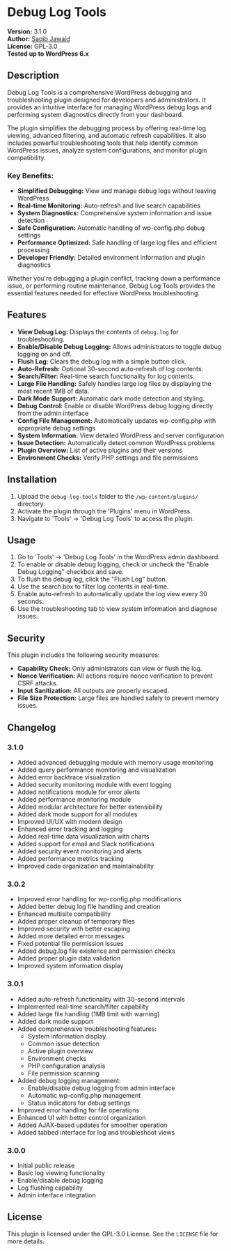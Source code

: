 # Debug Log Tools

**Version:** 3.1.0  
**Author:** [Saqib Jawaid](https://github.com/saqibj)  
**License:** GPL-3.0  
**Tested up to WordPress 6.x**

## Description

Debug Log Tools is a comprehensive WordPress debugging and troubleshooting plugin designed for developers and administrators. It provides an intuitive interface for managing WordPress debug logs and performing system diagnostics directly from your dashboard.

The plugin simplifies the debugging process by offering real-time log viewing, advanced filtering, and automatic refresh capabilities. It also includes powerful troubleshooting tools that help identify common WordPress issues, analyze system configurations, and monitor plugin compatibility.

### Key Benefits:
- **Simplified Debugging:** View and manage debug logs without leaving WordPress
- **Real-time Monitoring:** Auto-refresh and live search capabilities
- **System Diagnostics:** Comprehensive system information and issue detection
- **Safe Configuration:** Automatic handling of wp-config.php debug settings
- **Performance Optimized:** Safe handling of large log files and efficient processing
- **Developer Friendly:** Detailed environment information and plugin diagnostics

Whether you're debugging a plugin conflict, tracking down a performance issue, or performing routine maintenance, Debug Log Tools provides the essential features needed for effective WordPress troubleshooting.

## Features

- **View Debug Log:** Displays the contents of `debug.log` for troubleshooting.
- **Enable/Disable Debug Logging:** Allows administrators to toggle debug logging on and off.
- **Flush Log:** Clears the debug log with a simple button click.
- **Auto-Refresh:** Optional 30-second auto-refresh of log contents.
- **Search/Filter:** Real-time search functionality for log contents.
- **Large File Handling:** Safely handles large log files by displaying the most recent 1MB of data.
- **Dark Mode Support:** Automatic dark mode detection and styling.
- **Debug Control:** Enable or disable WordPress debug logging directly from the admin interface
- **Config File Management:** Automatically updates wp-config.php with appropriate debug settings
- **System Information:** View detailed WordPress and server configuration
- **Issue Detection:** Automatically detect common WordPress problems
- **Plugin Overview:** List of active plugins and their versions
- **Environment Checks:** Verify PHP settings and file permissions

## Installation

1. Upload the `debug-log-tools` folder to the `/wp-content/plugins/` directory.
2. Activate the plugin through the 'Plugins' menu in WordPress.
3. Navigate to 'Tools' -> 'Debug Log Tools' to access the plugin.

## Usage

1. Go to 'Tools' -> 'Debug Log Tools' in the WordPress admin dashboard.
2. To enable or disable debug logging, check or uncheck the "Enable Debug Logging" checkbox and save.
3. To flush the debug log, click the "Flush Log" button.
4. Use the search box to filter log contents in real-time.
5. Enable auto-refresh to automatically update the log view every 30 seconds.
6. Use the troubleshooting tab to view system information and diagnose issues.

## Security

This plugin includes the following security measures:
- **Capability Check:** Only administrators can view or flush the log.
- **Nonce Verification:** All actions require nonce verification to prevent CSRF attacks.
- **Input Sanitization:** All outputs are properly escaped.
- **File Size Protection:** Large files are handled safely to prevent memory issues.

## Changelog

### 3.1.0
- Added advanced debugging module with memory usage monitoring
- Added query performance monitoring and visualization
- Added error backtrace visualization
- Added security monitoring module with event logging
- Added notifications module for error alerts
- Added performance monitoring module
- Added modular architecture for better extensibility
- Added dark mode support for all modules
- Improved UI/UX with modern design
- Enhanced error tracking and logging
- Added real-time data visualization with charts
- Added support for email and Slack notifications
- Added security event monitoring and alerts
- Added performance metrics tracking
- Improved code organization and maintainability

### 3.0.2
- Improved error handling for wp-config.php modifications
- Added better debug log file handling and creation
- Enhanced multisite compatibility
- Added proper cleanup of temporary files
- Improved security with better escaping
- Added more detailed error messages
- Fixed potential file permission issues
- Added debug.log file existence and permission checks
- Added proper plugin data validation
- Improved system information display

### 3.0.1
- Added auto-refresh functionality with 30-second intervals
- Implemented real-time search/filter capability
- Added large file handling (1MB limit with warning)
- Added dark mode support
- Added comprehensive troubleshooting features:
  - System information display
  - Common issue detection
  - Active plugin overview
  - Environment checks
  - PHP configuration analysis
  - File permission scanning
- Added debug logging management:
  - Enable/disable debug logging from admin interface
  - Automatic wp-config.php management
  - Status indicators for debug settings
- Improved error handling for file operations
- Enhanced UI with better control organization
- Added AJAX-based updates for smoother operation
- Added tabbed interface for log and troubleshoot views

### 3.0.0
- Initial public release
- Basic log viewing functionality
- Enable/disable debug logging
- Log flushing capability
- Admin interface integration

## License

This plugin is licensed under the GPL-3.0 License. See the `LICENSE` file for more details.
